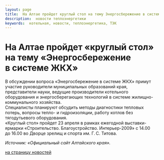 ```yaml
---
layout: page
title:  На Алтае пройдет круглый стол на тему Энергосбережение в системе ЖКХ
description:  новости теплоэнергетики
keywords:  котельная, новости, теплоэнергетика, ТЭК
---
```


# На Алтае пройдет «круглый стол» на тему «Энергосбережение в системе ЖКХ»

В обсуждении вопроса «Энергосбережение в системе ЖКХ» примут участие
руководители муниципальных образований края, представители науки, ведущие
производители котельного оборудования и энергосберегающих технологий в системе
жилищно-коммунального хозяйства.  
Специалисты планируют обсудить методы диагностики тепловых потерь, вопросы
тепло- и гидроизоляции, работу котлов без тягодутьевого оборудования.  
«Круглый стол» пройдет 23 апреля в рамках ежегодной выставки-ярмарки
«Строительство. Благоустройство. Интерьер-2009» с 14.00 до 16.00 во Дворце
зрелищ и спорта им. Г. С. Титова.

_Источник: «Официальный сайт Алтайского края»._

[на страницу новостей](/news.shtml)

